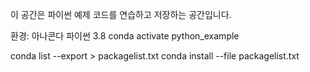 이 공간은 파이썬 예제 코드를 연습하고 저장하는 공간입니다.

환경: 아나콘다 파이썬 3.8
conda activate python_example

conda list --export > packagelist.txt
conda install --file packagelist.txt
